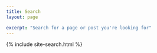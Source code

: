```yaml
---
title: Search
layout: page

excerpt: "Search for a page or post you're looking for"
---
```


{% include site-search.html %}
